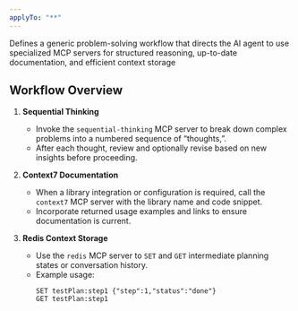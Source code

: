 ```yaml
---
applyTo: "**"
---
```

Defines a generic problem-solving workflow that directs the AI agent to use specialized MCP servers for structured reasoning, up-to-date documentation, and efficient context storage

## Workflow Overview
1. **Sequential Thinking**
   - Invoke the `sequential-thinking` MCP server to break down complex problems into a numbered sequence of “thoughts,”.
   - After each thought, review and optionally revise based on new insights before proceeding.

2. **Context7 Documentation**
   - When a library integration or configuration is required, call the `context7` MCP server with the library name and code snippet.
   - Incorporate returned usage examples and links to ensure documentation is current.

3. **Redis Context Storage**
   - Use the `redis` MCP server to `SET` and `GET` intermediate planning states or conversation history.
   - Example usage:
     ```
     SET testPlan:step1 {"step":1,"status":"done"}
     GET testPlan:step1
     ```
